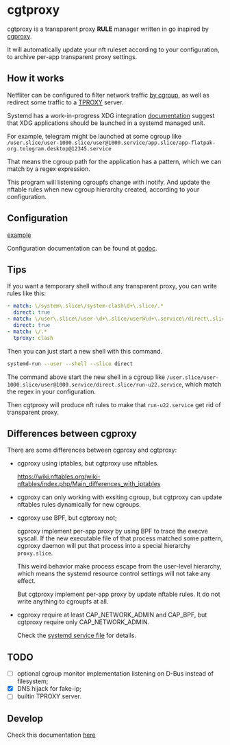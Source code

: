 # cgtproxy

cgtproxy is a transparent proxy **RULE** manager written in go
inspired by [cgproxy].

[cgproxy]: https://github.com/springzfx/cgproxy

It will automatically update your nft ruleset according to your configuration,
to archive per-app transparent proxy settings.

## How it works

Netfliter can be configured to filter network traffic [by cgroup],
as well as redirect some traffic to a [TPROXY] server.

[TPROXY]: https://www.infradead.org/~mchehab/kernel_docs/networking/tproxy.html
[by cgroup]: https://www.spinics.net/lists/netfilter/msg60360.html

Systemd has a work-in-progress XDG integration [documentation] suggest that
XDG applications should be launched in a systemd managed unit.

[documentation]: https://systemd.io/DESKTOP_ENVIRONMENTS

For example, telegram might be launched at some cgroup like
`/user.slice/user-1000.slice/user@1000.service/app.slice/app-flatpak-org.telegram.desktop@12345.service`

That means the cgroup path for the application has a pattern,
which we can match by a regex expression.

This program will listening cgroupfs change with inotify.
And update the nftable rules when new cgroup hierarchy created,
according to your configuration.

## Configuration

[example](./misc/config/example_without_repeater.yaml)

Configuration documentation can be found at [godoc].

[godoc]: https://godoc.org/github.com/black-desk/cgtproxy/internal/config

## Tips

If you want a temporary shell without any transparent proxy,
you can write rules like this:

```yaml
- match: \/system\.slice\/system-clash\d+\.slice/.*
  direct: true
- match: \/user\.slice\/user-\d+\.slice/user@\d+\.service\/direct\.slice\/.*
  direct: true
- match: \/.*
  tproxy: clash
```

Then you can just start a new shell with this command.

```bash
systemd-run --user --shell --slice direct
```

The command above start the new shell in a cgroup like
`/user.slice/user-1000.slice/user@1000.service/direct.slice/run-u22.service`,
which match the regex in your configuration.

Then cgtproxy will produce nft rules to
make that `run-u22.service` get rid of transparent proxy.

## Differences between cgproxy

There are some differences between cgproxy and cgtproxy:

- cgproxy using iptables, but cgtproxy use nftables.

  <https://wiki.nftables.org/wiki-nftables/index.php/Main_differences_with_iptables>

- cgproxy can only working with exsiting cgroup,
  but cgtproxy can update nftables rules dynamically for new cgroups.

- cgproxy use BPF, but cgtproxy not;

  cgproxy implement per-app proxy by using BPF to trace the execve syscall.
  If the new executable file of that process matched some pattern,
  cgproxy daemon will put that process into a special hierarchy `proxy.slice`.

  This weird behavior make process escape from the user-level hierarchy,
  which means the systemd resource control settings will not take any effect.

  But cgtproxy implement per-app proxy by update nftable rules.
  It do not write anything to cgroupfs at all.

- cgproxy require at least CAP_NETWORK_ADMIN and CAP_BPF,
  but cgtproxy require only CAP_NETWORK_ADMIN.

  Check the [systemd service file] for details.

[systemd service file]: ./misc/systemd/cgtproxy.service

## TODO

- [ ] optional cgroup monitor implementation listening on D-Bus
      instead of filesystem;
- [x] DNS hijack for fake-ip;
- [ ] builtin TPROXY server.

## Develop

Check this documentation [here](docs/development.md)
